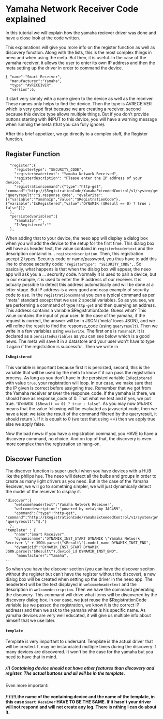 # Yamaha Network Receiver Code explained

In this tutorial we will explain how the yamaha reciever driver was done and have a close look at the code written.

This explanations will give you more info on the register function as well as discovery function. Along with the lists, this is the most complex things in neeo and when using the meta. But then, it is useful. In the case of the yamaha receiver, it allows the user to enter its own IP address and then the meta setting up the driver in order to command the device.

```
{ "name":"Smart Receiver",
  "manufacturer":"Yamaha",
  "type":"AVRECEIVER",
  "version":6,
```
It start very simply with a name given to the device as well as the receiver. These names only helps to find the device. Then the type is AVRECEIVER which is very good first because we are creating a receiver, second because this device type allows multiple things.
But if you don't provide buttons starting with INPUT to this device, you will have a warning message when running the meta (that you can fully ignore).

After this brief appetizer, we go directly to a complex stuff, the Register function.
## Register Function
```
  "register":{
    "registertype": "SECURITY_CODE",
    "registerheadertext": "Yamaha Network Received",
    "registerdescription": "Please enter the IP address of your device.",
    "registrationcommand":{"type":"http-get", "command":"http://$RegistrationCode/YamahaExtendedControl/v1/system/getDeviceInfo", "queryresult":"$.response_code", "evalwrite":[{"variable":"YamahaIp","value":"$RegistrationCode"}, {"variable":"IsRegistered","value":"DYNAMIK ($Result == 0) ? true : false"}]}
  },
  "persistedvariables":{
    "YamahaIp":"",
    "IsRegistered":""
  },
 ```
  When adding that to your device, the neeo app will display a dialog box when you will add the device to the setup for the first time.
  This dialog box will have as header text, the value containd in ```registerheadertext``` and the description containd in... ```registerdescription```.
  Then, this registration accept 2 types. Security code or name/password, you thus have to add this line to choose security code: ```"registertype": "SECURITY_CODE",```.
  So basically, what happens is that when the dialog box will appear, the neeo app will ask you a ... secrurity code. 
  Normally it is used to pair a device, but in our example, it is used to enter the IP address of our receiver. It is actually possible to detect this address automatically and will be done at a letter stage. But IP address is a very good and easy example of security code to use.
  In the ```registrationcommand``` you can a typical command as per "meta" standard except that we use 2 special variables.
  So as you see, we are performing a command of type ```http-get``` and then querying an address. This address contains a variable $RegistrationCode. Guess what? This value contains the input of your user.
  In the case of the yamaha, if the request is correct, the answer will be in JSON ('meta' loves JSON), and we will refine the result to find the response_code (using ```queryresult```).
  Then we write in a few variables using ```evalwrite```. The first one is ```YamahaIP```. It is declared as a ```persistedvariables``` as you can see below which is a good news. The meta will save it in a datastore and your user won't have to type it again if the registration is successful.
  Then we write in 
  #### ```IsRegistered```
  This variable is important because first it is persisted, second, this is the variable that will be used by the meta to know if it can pass the registration process.
  As long as you don't have in the persisted variable ```IsRegistered``` with value ```true```, your registration will loop. 
  In our case, we make sure that the IP given is correct before assigning true.
  Remember that we got from the Yamaha receiver answer the response_code. If the yamaha is there, we should have as response_code of 0. That what we test and if yes, we put true.
  ```"DYNAMIK ($Result == 0) ? true : false"```. 
  As you may now ```DYNAMIK``` means that the value following will be evaluated as javascript code, then we have a test: we take the result of the command filtered by the queryresult, it should return ). If it is equalt to 0 (we test that using ==) then we apply true else we apply false.
  
  
 Now the bad news: if you have a registration command, you HAVE to have a discovery command, no choice. And on top of that, the discovery is even more complex than the registration so hang-on.
 
 ## Discover Function

The discover function is super useful when you have devices with a HUB like the philips hue. The neeo will detect all the bulbs and groups in order to create as many light drivers as you need.
But in the case of the Yamaha Reciever, we will go to something simpler, we will just dynamically detect the model of the receiver to display it.

```  
"discover":{
    "welcomeheadertext":"Yamaha Network Receiver",
    "welcomedescription":"powered by meta\nby JAC459",
    "command":{"type":"http-get", "command":"http://$RegistrationCode/YamahaExtendedControl/v1/system/getDeviceInfo", "queryresult":"$."}
  },
"template" : {
    "name":"Smart Receiver", 
    "dynamicname":"DYNAMIK_INST_START DYNAMIK \"Yamaha Network Receiver \" + JSON.parse(\"$Result\").model_name DYNAMIK_INST_END",
    "dynamicid":"DYNAMIK_INST_START DYNAMIK JSON.parse(\"$Result\").device_id DYNAMIK_INST_END",
     "manufacturer":"Yamaha",
...
```
 So when you have the discover section (you can have the discover seciton without the register but can't have the register without the discover), a new dialog box will be created when setting up the driver in the neeo app.
 The headertext will be the text displayed in ```welcomeheadertext``` and the description in ```welcomedescription```.
 Then we have the command generating the discovery.
 This command will drive what items will be discovered by the discovery dialog box.
 In our case, we just reuse the $RegistrationCode variable (as we passed the registration, we know it is the correct IP address) and then we ask to the yamaha what is his specific name. As yamaha devices are very well educated, it will give us multiple info about himself that we use later.
#### ```template```
Template is very important to undersant.
Template is the actual driver that will be created. It may be instanciated multiple times during the discovery if many devices are discovered. It won't be the case for the yamaha but you need to have that in mind.
##### /!\ Containing device should not have other features than discovery and register. The actual buttons and all will be in the template.
Even more important:
#### /!\/!\/!\ the name of the containing device and the name of the template, in this case ```Smart Receiver``` HAVE TO BE THE SAME. If it hasn't your driver will not respond and will not create any log. There is nthing I can do about it. 


  
